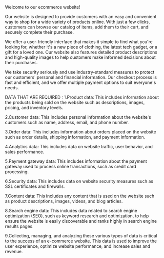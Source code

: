 Welcome to our ecommerce website!

Our website is designed to provide customers with an easy and convenient way to shop for a wide variety of products online. With just a few clicks, customers can browse our catalog of items, add them to their cart, and securely complete their purchase.

We offer a user-friendly interface that makes it simple to find what you're looking for, whether it's a new piece of clothing, the latest tech gadget, or a gift for a loved one. Our website also features detailed product descriptions and high-quality images to help customers make informed decisions about their purchases.

We take security seriously and use industry-standard measures to protect our customers' personal and financial information. Our checkout process is fast and efficient, and we offer multiple payment options to suit everyone's needs.

DATA THAT ARE REQUIRED :
1.Product data: This includes information about the products being sold on the website such as descriptions, images, pricing, and inventory levels.

2.Customer data: This includes personal information about the website's customers such as name, address, email, and phone number.

3.Order data: This includes information about orders placed on the website such as order details, shipping information, and payment information.

4.Analytics data: This includes data on website traffic, user behavior, and sales performance.

5.Payment gateway data: This includes information about the payment gateway used to process online transactions, such as credit card processing.

6.Security data: This includes data on website security measures such as SSL certificates and firewalls.

7.Content data: This includes any content that is used on the website such as product descriptions, images, videos, and blog articles.

8.Search engine data: This includes data related to search engine optimization (SEO), such as keyword research and optimization, to help ensure the website is easily discoverable and ranks highly in search engine results pages.

9.Collecting, managing, and analyzing these various types of data is critical to the success of an e-commerce website. This data is used to improve the user experience, optimize website performance, and increase sales and revenue.






